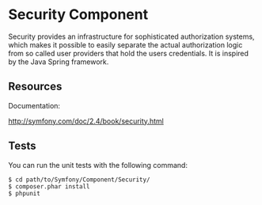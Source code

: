 Security Component
==================

Security provides an infrastructure for sophisticated authorization systems,
which makes it possible to easily separate the actual authorization logic from
so called user providers that hold the users credentials. It is inspired by
the Java Spring framework.

Resources
---------

Documentation:

http://symfony.com/doc/2.4/book/security.html

Tests
-----

You can run the unit tests with the following command:

    $ cd path/to/Symfony/Component/Security/
    $ composer.phar install
    $ phpunit
